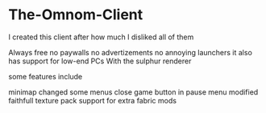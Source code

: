 # The-Omnom-Client
I created this client after how much I disliked all of them

Always free no paywalls
no advertizements
no annoying launchers
it also has support for low-end PCs With the sulphur renderer

some features include

minimap
changed some menus 
close game button in pause menu
modified faithfull texture pack
support for extra fabric mods
